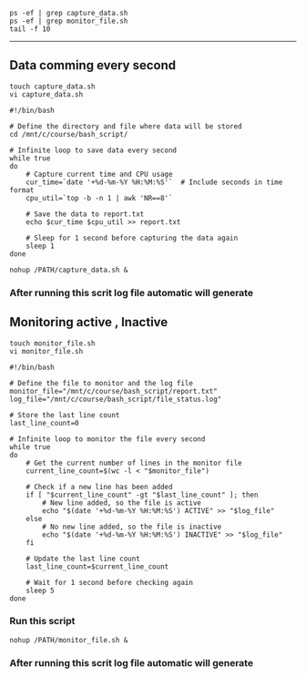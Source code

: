 

```
ps -ef | grep capture_data.sh
ps -ef | grep monitor_file.sh
tail -f 10
```

<hr>

## Data comming every second 

```
touch capture_data.sh
vi capture_data.sh
```

```
#!/bin/bash

# Define the directory and file where data will be stored
cd /mnt/c/course/bash_script/

# Infinite loop to save data every second
while true
do
    # Capture current time and CPU usage
    cur_time=`date '+%d-%m-%Y %H:%M:%S'`  # Include seconds in time format
    cpu_util=`top -b -n 1 | awk 'NR==8'`

    # Save the data to report.txt
    echo $cur_time $cpu_util >> report.txt

    # Sleep for 1 second before capturing the data again
    sleep 1
done
```

```
nohup /PATH/capture_data.sh &
```
### After running this scrit log file automatic will generate 

## Monitoring active , Inactive


```
touch monitor_file.sh
vi monitor_file.sh
```

```
#!/bin/bash

# Define the file to monitor and the log file
monitor_file="/mnt/c/course/bash_script/report.txt"
log_file="/mnt/c/course/bash_script/file_status.log"

# Store the last line count
last_line_count=0

# Infinite loop to monitor the file every second
while true
do
    # Get the current number of lines in the monitor file
    current_line_count=$(wc -l < "$monitor_file")

    # Check if a new line has been added
    if [ "$current_line_count" -gt "$last_line_count" ]; then
        # New line added, so the file is active
        echo "$(date '+%d-%m-%Y %H:%M:%S') ACTIVE" >> "$log_file"
    else
        # No new line added, so the file is inactive
        echo "$(date '+%d-%m-%Y %H:%M:%S') INACTIVE" >> "$log_file"
    fi

    # Update the last line count
    last_line_count=$current_line_count

    # Wait for 1 second before checking again
    sleep 5
done
```

### Run this script 
```
nohup /PATH/monitor_file.sh &
```

### After running this scrit log file automatic will generate 
